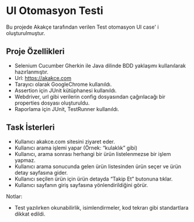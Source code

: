 # UI Otomasyon Testi #
Bu projede Akakçe tarafından verilen Test otomasyon UI case' i oluşturulmuştur.

## Proje Özellikleri
* Selenium Cucumber Gherkin ile Java dilinde BDD yaklaşımı kullanılarak hazırlanmıştır.
* Url: https://akakce.com
* Tarayıcı olarak GoogleChrome kullanıldı.
* Assertion için JUnit kütüphanesi kullanıldı.
* Webdriver, url gibi verilerin config dosyasından çağırılacağı bir properties dosyası oluşturuldu. 
* Raporlama için JUnit, TestRunner kullanıldı.

## Task İsterleri
*	Kullanıcı akakce.com sitesini ziyaret eder.
*	Kullanıcı arama işlemi yapar (Örnek: “kulaklık” gibi)
*	Kullanıcı, arama sonrası herhangi bir ürün listelenmezse bir işlem yapmaz.
*	Kullanıcı arama sonucunda gelen ürün listesinden ürün seçer ve ürün detay sayfasına gider.
*	Kullanıcı seçilen ürün için ürün detayda “Takip Et” butonuna tıklar.
*	Kullanıcı sayfanın giriş sayfasına yönlendirildiğini görür.

Notlar:
*	Test yazılırken okunabilirlik, isimlendirmeler, kod tekrarı gibi standartlara dikkat edildi.
